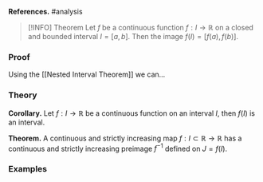 **References.** #analysis 

> [!INFO] Theorem
> Let $f$ be a continuous function $f:I \to \mathbb R$ on a closed and bounded interval $I=[a,b]$. Then the image $f(I)=[f(a),f(b)]$.
> 
> 

### Proof

Using the [[Nested Interval Theorem]] we can...

### Theory

**Corollary.** Let $f: I \to \mathbb R$ be a continuous function on an interval $I$, then $f(I)$ is an interval.

**Theorem.** A continuous and strictly increasing map $f:I \subset \mathbb R \to \mathbb R$ has a continuous and strictly increasing preimage $f^{-1}$ defined on $J=f(I)$.

### Examples